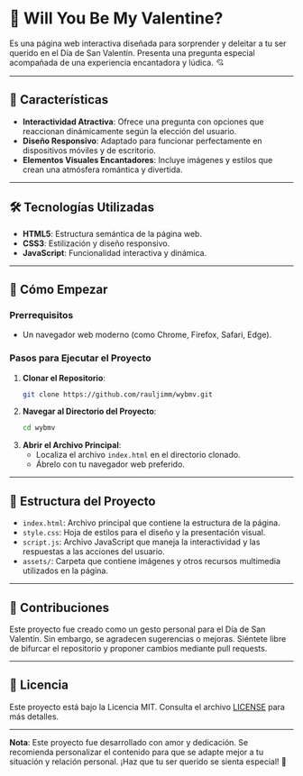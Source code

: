# 💖 Will You Be My Valentine? 

Es una página web interactiva diseñada para sorprender y deleitar a tu ser querido en el Día de San Valentín. Presenta una pregunta especial acompañada de una experiencia encantadora y lúdica. 💘

---

## 🌟 Características

- **Interactividad Atractiva**: Ofrece una pregunta con opciones que reaccionan dinámicamente según la elección del usuario.
- **Diseño Responsivo**: Adaptado para funcionar perfectamente en dispositivos móviles y de escritorio.
- **Elementos Visuales Encantadores**: Incluye imágenes y estilos que crean una atmósfera romántica y divertida.

---

## 🛠️ Tecnologías Utilizadas

- **HTML5**: Estructura semántica de la página web.
- **CSS3**: Estilización y diseño responsivo.
- **JavaScript**: Funcionalidad interactiva y dinámica.

---

## 🚀 Cómo Empezar

### Prerrequisitos

- Un navegador web moderno (como Chrome, Firefox, Safari, Edge).

### Pasos para Ejecutar el Proyecto

1. **Clonar el Repositorio**:
   ```bash
   git clone https://github.com/rauljimm/wybmv.git
   ```
2. **Navegar al Directorio del Proyecto**:
   ```bash
   cd wybmv
   ```
3. **Abrir el Archivo Principal**:
   - Localiza el archivo `index.html` en el directorio clonado.
   - Ábrelo con tu navegador web preferido.

---

## 💂️️ Estructura del Proyecto

- `index.html`: Archivo principal que contiene la estructura de la página.
- `style.css`: Hoja de estilos para el diseño y la presentación visual.
- `script.js`: Archivo JavaScript que maneja la interactividad y las respuestas a las acciones del usuario.
- `assets/`: Carpeta que contiene imágenes y otros recursos multimedia utilizados en la página.

---

## 🤝 Contribuciones

Este proyecto fue creado como un gesto personal para el Día de San Valentín. Sin embargo, se agradecen sugerencias o mejoras. Siéntete libre de bifurcar el repositorio y proponer cambios mediante pull requests.

---

## 📝 Licencia

Este proyecto está bajo la Licencia MIT. Consulta el archivo [LICENSE](LICENSE) para más detalles.

---

**Nota**: Este proyecto fue desarrollado con amor y dedicación. Se recomienda personalizar el contenido para que se adapte mejor a tu situación y relación personal. ¡Haz que tu ser querido se sienta especial! 💝

